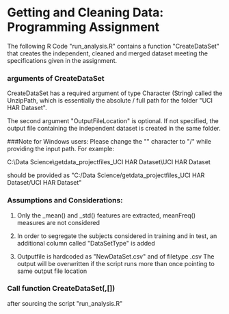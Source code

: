 # Getting and Cleaning Data: Programming Assignment

The following R Code "run_analysis.R" contains a function 
"CreateDataSet" that creates the independent, cleaned and 
merged dataset meeting the specifications given in the assignment.

### arguments of CreateDataSet
CreateDataSet has a required argument of type Character (String)
called the UnzipPath, which is essentially the absolute / full path 
for the folder "UCI HAR Dataset".

The second argument "OutputFileLocation" is optional. If not specified,
the output file containing the independent dataset is created in the
same folder.

###Note for Windows users: Please change the "\" character to "/"
while providing the input path. For example:

C:\Data Science\getdata_projectfiles_UCI HAR Dataset\UCI HAR Dataset

should be provided as 
"C:/Data Science/getdata_projectfiles_UCI HAR Dataset/UCI HAR Dataset"

### Assumptions and Considerations: 
1. Only the _mean() and _std() features are extracted, meanFreq()
measures are not considered

2. In order to segregate the subjects considered in training
and in test, an additional column called "DataSetType" is added

3. Outputfile is hardcoded as "NewDataSet.csv" and of filetype .csv
The output will be overwritten if the script runs more than once
pointing to same output file location


### Call function CreateDataSet(<UnzipPath>,[<OutputFileLocation>])
after sourcing the script "run_analysis.R"